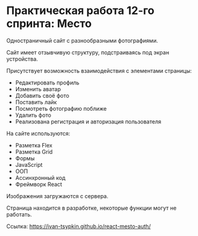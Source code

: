 # Практическая работа 12-го спринта: Место

Одностраничный сайт с разнообразными фотографиями.

Сайт имеет отзывчивую структуру, подстраиваясь под экран устройства.

Присутствует возможность взаимодействия с элементами страницы:

* Редактировать профиль
* Изменить аватар
* Добавить своё фото
* Поставить лайк
* Посмотреть фотографию поближе
* Удалить фото
* Реализована регистрация и авторизация пользователя

На сайте используются:

* Разметка Flex
* Разметка Grid
* Формы
* JavaScript
* ООП
* Ассинхронный код
* Фреймворк React

Изображения загружаются с сервера.

Страница находится в разработке, некоторые функции могут не работать.

Ссылка: https://ivan-tsypkin.github.io/react-mesto-auth/
